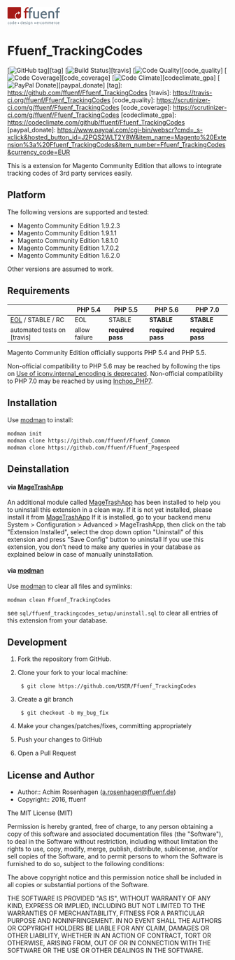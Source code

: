 <a href="http://www.ffuenf.de" title="ffuenf - code • design • e-commerce"><img src="https://github.com/ffuenf/Ffuenf_Common/blob/master/skin/adminhtml/default/default/ffuenf/ffuenf.png" alt="ffuenf - code • design • e-commerce" /></a>

Ffuenf_TrackingCodes
====================
[![GitHub tag](https://img.shields.io/github/tag/ffuenf/Ffuenf_TrackingCodes.svg)][tag]
[![Build Status](https://img.shields.io/travis/ffuenf/Ffuenf_TrackingCodes.svg)][travis]
[![Code Quality](https://scrutinizer-ci.com/g/ffuenf/Ffuenf_TrackingCodes/badges/quality-score.png)][code_quality]
[![Code Coverage](https://scrutinizer-ci.com/g/ffuenf/Ffuenf_TrackingCodes/badges/coverage.png)][code_coverage]
[![Code Climate](https://codeclimate.com/github/ffuenf/Ffuenf_TrackingCodes/badges/gpa.svg)][codeclimate_gpa]
[![PayPal Donate](https://img.shields.io/badge/paypal-donate-blue.svg)][paypal_donate]
[tag]: https://github.com/ffuenf/Ffuenf_TrackingCodes
[travis]: https://travis-ci.org/ffuenf/Ffuenf_TrackingCodes
[code_quality]: https://scrutinizer-ci.com/g/ffuenf/Ffuenf_TrackingCodes
[code_coverage]: https://scrutinizer-ci.com/g/ffuenf/Ffuenf_TrackingCodes
[codeclimate_gpa]: https://codeclimate.com/github/ffuenf/Ffuenf_TrackingCodes
[paypal_donate]: https://www.paypal.com/cgi-bin/webscr?cmd=_s-xclick&hosted_button_id=J2PQS2WLT2Y8W&item_name=Magento%20Extension%3a%20Ffuenf_TrackingCodes&item_number=Ffuenf_TrackingCodes&currency_code=EUR

This is a extension for Magento Community Edition that allows to integrate tracking codes of 3rd party services easily.

Platform
--------

The following versions are supported and tested:

* Magento Community Edition 1.9.2.3
* Magento Community Edition 1.9.1.1
* Magento Community Edition 1.8.1.0
* Magento Community Edition 1.7.0.2
* Magento Community Edition 1.6.2.0

Other versions are assumed to work.

Requirements
------------

|                                                                     | PHP 5.4        | PHP 5.5           | PHP 5.6           | PHP 7.0           |
| ------------------------------------------------------------------- | -------------- | ----------------- | ----------------- | ----------------- |
| [EOL](https://secure.php.net/supported-versions.php) / STABLE / RC  | EOL            | STABLE            | **STABLE**        | **STABLE**        |
| automated tests on [travis]                                         | allow failure  | **required pass** | **required pass** | **required pass** |

Magento Community Edition officially supports PHP 5.4 and PHP 5.5.

Non-official compatibility to PHP 5.6 may be reached by following the tips on [Use of iconv.internal_encoding is deprecated](https://magento.stackexchange.com/questions/34015/magento-1-9-php-5-6-use-of-iconv-internal-encoding-is-deprecated).
Non-official compatibility to PHP 7.0 may be reached by using [Inchoo_PHP7](https://github.com/Inchoo/Inchoo_PHP7).

Installation
------------

Use [modman](https://github.com/colinmollenhour/modman) to install:
```
modman init
modman clone https://github.com/ffuenf/Ffuenf_Common
modman clone https://github.com/ffuenf/Ffuenf_Pagespeed
```

Deinstallation
--------------

#### via [MageTrashApp](https://github.com/magento-hackathon/MageTrashApp)

An additional module called [MageTrashApp](https://github.com/magento-hackathon/MageTrashApp) has been installed to help you to uninstall this extension in a clean way.
If it is not yet installed, please install it from [MageTrashApp](https://github.com/magento-hackathon/MageTrashApp)
If it is installed, go to your backend menu System > Configuration > Advanced > MageTrashApp, then click on the tab "Extension Installed", select the drop down option "Uninstall" of this extension and press "Save Config" button to uninstall
If you use this extension, you don't need to make any queries in your database as explained below in case of manually uninstallation.

#### via [modman](https://github.com/colinmollenhour/modman)

Use [modman](https://github.com/colinmollenhour/modman) to clear all files and symlinks:
```
modman clean Ffuenf_TrackingCodes
```
see `sql/ffuenf_trackingcodes_setup/uninstall.sql` to clear all entries of this extension from your database.

Development
-----------
1. Fork the repository from GitHub.
2. Clone your fork to your local machine:

        $ git clone https://github.com/USER/Ffuenf_TrackingCodes

3. Create a git branch

        $ git checkout -b my_bug_fix

4. Make your changes/patches/fixes, committing appropriately
5. Push your changes to GitHub
6. Open a Pull Request

License and Author
------------------

- Author:: Achim Rosenhagen (<a.rosenhagen@ffuenf.de>)
- Copyright:: 2016, ffuenf

The MIT License (MIT)

Permission is hereby granted, free of charge, to any person obtaining a copy
of this software and associated documentation files (the "Software"), to deal
in the Software without restriction, including without limitation the rights
to use, copy, modify, merge, publish, distribute, sublicense, and/or sell
copies of the Software, and to permit persons to whom the Software is
furnished to do so, subject to the following conditions:

The above copyright notice and this permission notice shall be included in all
copies or substantial portions of the Software.

THE SOFTWARE IS PROVIDED "AS IS", WITHOUT WARRANTY OF ANY KIND, EXPRESS OR
IMPLIED, INCLUDING BUT NOT LIMITED TO THE WARRANTIES OF MERCHANTABILITY,
FITNESS FOR A PARTICULAR PURPOSE AND NONINFRINGEMENT. IN NO EVENT SHALL THE
AUTHORS OR COPYRIGHT HOLDERS BE LIABLE FOR ANY CLAIM, DAMAGES OR OTHER
LIABILITY, WHETHER IN AN ACTION OF CONTRACT, TORT OR OTHERWISE, ARISING FROM,
OUT OF OR IN CONNECTION WITH THE SOFTWARE OR THE USE OR OTHER DEALINGS IN THE
SOFTWARE.
